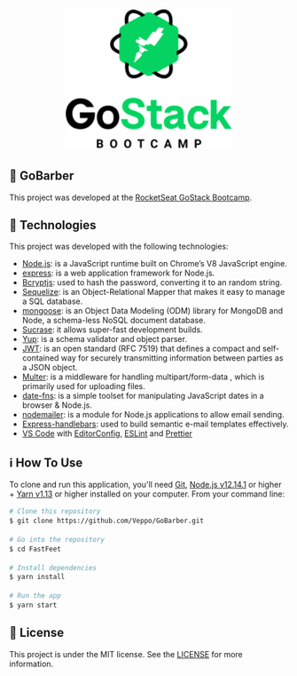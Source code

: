 <h1 align="center">
  <img alt="Fastfeet" title="Fastfeet" src=".github/GoStack_bootcamp.png" width="300px" />
</h1>

## :rocket: GoBarber
This project was developed at the [RocketSeat GoStack Bootcamp](https://rocketseat.com.br/bootcamp).

## :low_brightness: Technologies

This project was developed with the following technologies:

-  [Node.js][nodejs]: is a JavaScript runtime built on Chrome’s V8 JavaScript engine.
-  [express][express]: is a web application framework for Node.js.
-  [Bcryptjs][bcryptjs]: used to hash the password, converting it to an random string.
-  [Sequelize][sequelize]: is an Object-Relational Mapper that makes it easy to manage a SQL database.
-  [mongoose][mongoose]: is an Object Data Modeling (ODM) library for MongoDB and Node, a schema-less NoSQL document database.
-  [Sucrase][sucrase]: it allows super-fast development builds.
-  [Yup][yup]: is a schema validator and object parser.
-  [JWT][jwt]: is an open standard (RFC 7519) that defines a compact and self-contained way for securely transmitting information between parties as a JSON object.
-  [Multer][multer]: is a middleware for handling multipart/form-data , which is primarily used for uploading files.
-  [date-fns][date-fns]: is a simple toolset for manipulating JavaScript dates in a browser & Node.js.
-  [nodemailer][nodemailer]:  is a module for Node.js applications to allow email sending.
-  [Express-handlebars][handlebars]: used to build semantic e-mail templates effectively.
-  [VS Code][vc] with [EditorConfig][vceditconfig], [ESLint][vceslint] and [Prettier][prettier]

## :information_source: How To Use

To clone and run this application, you'll need [Git](https://git-scm.com), [Node.js v12.14.1][nodejs] or higher + [Yarn v1.13][yarn] or higher installed on your computer. From your command line:

```bash
# Clone this repository
$ git clone https://github.com/Veppo/GoBarber.git

# Go into the repository
$ cd FastFeet

# Install dependencies
$ yarn install

# Run the app
$ yarn start
```

## :memo: License
This project is under the MIT license. See the [LICENSE](https://github.com/Veppo/GoBarber/blob/master/LICENSE) for more information.

[nodejs]: https://nodejs.org/
[express]: https://expressjs.com/
[yarn]: https://yarnpkg.com/
[vc]: https://code.visualstudio.com/
[vceditconfig]: https://marketplace.visualstudio.com/items?itemName=EditorConfig.EditorConfig
[vceslint]: https://marketplace.visualstudio.com/items?itemName=dbaeumer.vscode-eslint
[prettier]: https://prettier.io/
[sequelize]: https://sequelize.org/
[mongoose]: https://mongoosejs.com/docs/
[bcryptjs]: https://www.npmjs.com/package/bcryptjs
[sucrase]: https://sucrase.io/
[yup]: https://github.com/jquense/yup
[jwt]: https://jwt.io/
[multer]: https://github.com/expressjs/multer
[date-fns]: https://date-fns.org/
[nodemailer]: https://nodemailer.com/about/
[handlebars]: https://handlebarsjs.com/
